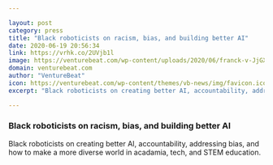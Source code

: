 ```yaml
---

layout: post
category: press
title: "Black roboticists on racism, bias, and building better AI"
date: 2020-06-19 20:56:34
link: https://vrhk.co/2UVjb1l
image: https://venturebeat.com/wp-content/uploads/2020/06/franck-v-JjGXjESMxOY-unsplash.jpg?w=1200&strip=all
domain: venturebeat.com
author: "VentureBeat"
icon: https://venturebeat.com/wp-content/themes/vb-news/img/favicon.ico
excerpt: "Black roboticists on creating better AI, accountability, addressing bias, and how to make a more diverse world in acadamia, tech, and STEM education."

---
```


### Black roboticists on racism, bias, and building better AI

Black roboticists on creating better AI, accountability, addressing bias, and how to make a more diverse world in acadamia, tech, and STEM education.